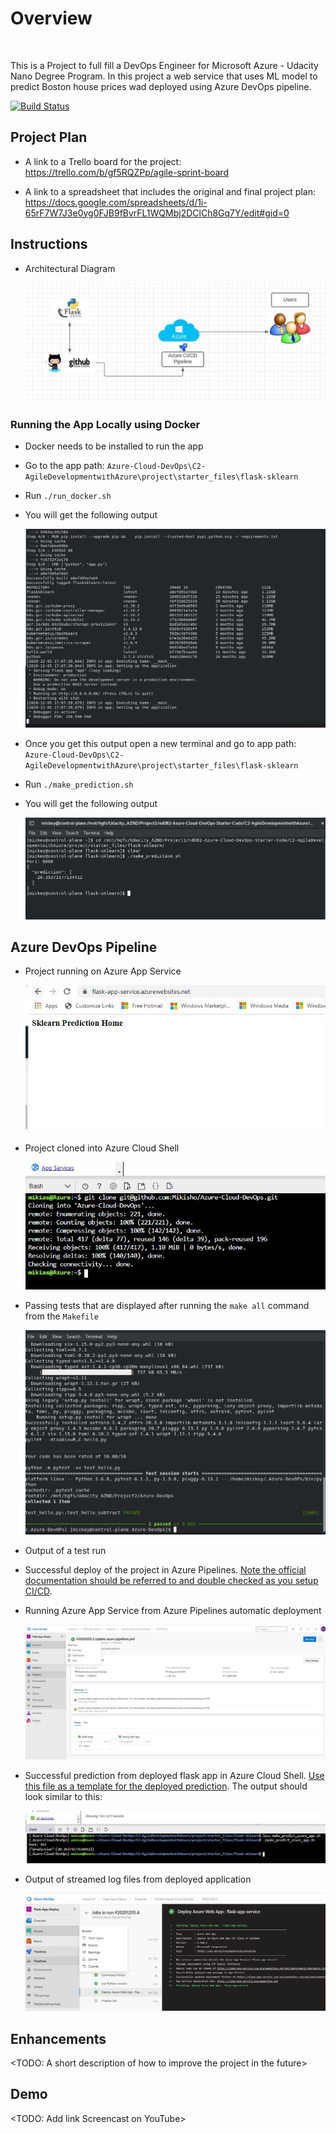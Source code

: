 # Overview
<br />

This is a Project to full fill a DevOps Engineer for Microsoft Azure - Udacity Nano Degree Program. In this project a web service that uses ML model to predict Boston house
prices wad deployed using Azure DevOps pipeline.

[![Build Status](https://dev.azure.com/mikiye-24/Flask-App-Deploy/_apis/build/status/Mikisho.Azure-Cloud-DevOps?branchName=master)](https://dev.azure.com/mikiye-24/Flask-App-Deploy/_build/latest?definitionId=2&branchName=master)

## Project Plan

* A link to a Trello board for the project:
  https://trello.com/b/gf5RQZPp/agile-sprint-board

* A link to a spreadsheet that includes the original and final project plan:
  https://docs.google.com/spreadsheets/d/1i-65rF7W7J3e0yg0FJB9fBvrFL1WQMbj2DClCh8Gq7Y/edit#gid=0

## Instructions

* Architectural Diagram  
  
  ![Architectural Diagram img file](https://github.com/Mikisho/Azure-Cloud-DevOps/blob/master/C2-AgileDevelopmentwithAzure/project/starter_files/Screenshots/Arch-Diag.JPG)


### Running the App Locally using Docker

* Docker needs to be installed to run the app
* Go to the app path: `Azure-Cloud-DevOps\C2-AgileDevelopmentwithAzure\project\starter_files\flask-sklearn`
* Run `./run_docker.sh`

* You will get the following output
  
  ![Docker output img file](https://github.com/Mikisho/Azure-Cloud-DevOps/blob/master/C2-AgileDevelopmentwithAzure/project/starter_files/Screenshots/run_docker_local.JPG)

* Once you get this output open a new terminal and go to app path: `Azure-Cloud-DevOps\C2-AgileDevelopmentwithAzure\project\starter_files\flask-sklearn`

* Run `./make_prediction.sh`

* You will get the following output

  ![local prediction img file](https://github.com/Mikisho/Azure-Cloud-DevOps/blob/master/C2-AgileDevelopmentwithAzure/project/starter_files/Screenshots/local_predic_output.JPG)

## Azure DevOps Pipeline

* Project running on Azure App Service

  ![Azure App service img file](https://github.com/Mikisho/Azure-Cloud-DevOps/blob/master/C2-AgileDevelopmentwithAzure/project/starter_files/Screenshots/AZ_deployed-app.JPG)

* Project cloned into Azure Cloud Shell

  ![Cloudshell img file](https://github.com/Mikisho/Azure-Cloud-DevOps/blob/master/C2-AgileDevelopmentwithAzure/project/starter_files/Screenshots/Cloned_AZ_cloudshell.JPG)

* Passing tests that are displayed after running the `make all` command from the `Makefile`

  ![Passing tests img file](https://github.com/Mikisho/Azure-Cloud-DevOps/blob/master/C2-AgileDevelopmentwithAzure/project/starter_files/Screenshots/Make_passed.JPG)

* Output of a test run
  

* Successful deploy of the project in Azure Pipelines.  [Note the official documentation should be referred to and double checked as you setup CI/CD](https://docs.microsoft.com/en-us/azure/devops/pipelines/ecosystems/python-webapp?view=azure-devops).

* Running Azure App Service from Azure Pipelines automatic deployment

  ![Azureapp img file](https://github.com/Mikisho/Azure-Cloud-DevOps/blob/master/C2-AgileDevelopmentwithAzure/project/starter_files/Screenshots/AZ_CI-CD_Working.JPG)

* Successful prediction from deployed flask app in Azure Cloud Shell.  [Use this file as a template for the deployed prediction](https://github.com/Mikisho/Azure-Cloud-DevOps/tree/master/C2-AgileDevelopmentwithAzure/project/starter_files/flask-sklearnmake_predict_azure_app.sh).
The output should look similar to this:

  ![prediction output img file](https://github.com/Mikisho/Azure-Cloud-DevOps/blob/master/C2-AgileDevelopmentwithAzure/project/starter_files/Screenshots/predict_app.JPG)


* Output of streamed log files from deployed application

  ![log output img file](https://github.com/Mikisho/Azure-Cloud-DevOps/blob/master/C2-AgileDevelopmentwithAzure/project/starter_files/Screenshots/log_output.JPG)

> 

## Enhancements

<TODO: A short description of how to improve the project in the future>

## Demo 

<TODO: Add link Screencast on YouTube>


